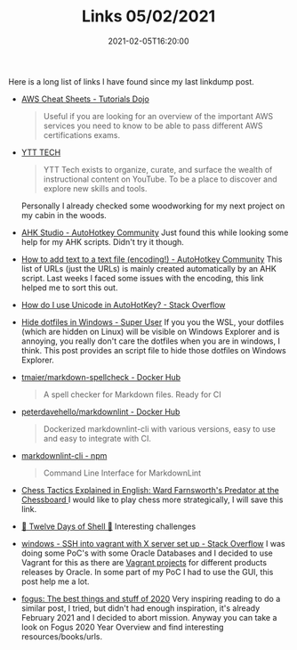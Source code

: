 ﻿---
title: "Links 05/02/2021"
date: 2021-02-05T16:20:00
categories:
  - linkdumps
tags:
  - blog
  - learning
---

Here is a long list of links I have found since my last linkdump post.

* [AWS Cheat Sheets - Tutorials Dojo](https://tutorialsdojo.com/aws-cheat-sheets/)
  > Useful if you are looking for an overview of the important AWS services you need to know to be able to pass different AWS certifications exams.

* [YTT TECH](https://www.ytt-tech.com/v/Drilling-Techniques-and-Tips)
  > YTT Tech exists to organize, curate, and surface the wealth of instructional content on YouTube. To be a place to discover and explore new skills and tools.

  Personally I already checked some woodworking for my next project on my cabin in the woods.

* [AHK Studio - AutoHotkey Community](https://www.autohotkey.com/boards/viewtopic.php?f=62&t=300)
  Just found this while looking some help for my AHK scripts. Didn't try it though.

* [How to add text to a text file (encoding!) - AutoHotkey Community](https://www.autohotkey.com/boards/viewtopic.php?t=61744)
  This list of URLs (just the URLs) is mainly created automatically by an AHK script. Last weeks I faced some issues with the encoding, this link helped me to sort this out.

* [How do I use Unicode in AutoHotKey? - Stack Overflow](https://stackoverflow.com/questions/15635635/how-do-i-use-unicode-in-autohotkey)

* [Hide dotfiles in Windows - Super User](https://superuser.com/questions/236939/hide-dotfiles-in-windows)
  If you you the WSL, your dotfiles (which are hidden on Linux) will be visible on Windows Explorer and is annoying, you really don't care the dotfiles when you are in windows, I think. This post provides an script file to hide those dotfiles on Windows Explorer.

* [tmaier/markdown-spellcheck - Docker Hub](https://hub.docker.com/r/tmaier/markdown-spellcheck)
  > A spell checker for Markdown files. Ready for CI

* [peterdavehello/markdownlint - Docker Hub](https://hub.docker.com/r/peterdavehello/markdownlint/)
  > Dockerized markdownlint-cli with various versions, easy to use and easy to integrate with CI.

* [markdownlint-cli - npm](https://www.npmjs.com/package/markdownlint-cli)
  > Command Line Interface for MarkdownLint

* [Chess Tactics Explained in English: Ward Farnsworth's Predator at the Chessboard  ](https://www.chesstactics.org/)
  I would like to play chess more strategically, I will save this link.

* [🎄 Twelve Days of Shell 🎄](https://12days.cmdchallenge.com/)
  Interesting challenges

* [windows - SSH into vagrant with X server set up - Stack Overflow](https://stackoverflow.com/questions/20094118/ssh-into-vagrant-with-x-server-set-up)
  I was doing some PoC's with some Oracle Databases and I decided to use Vagrant for this as there are [Vagrant projects](https://github.com/oracle/vagrant-projects) for different products releases by Oracle. In some part of my PoC I had to use the GUI, this post help me a lot.

* [fogus: The best things and stuff of 2020](http://blog.fogus.me/2020/12/31/the-best-things-and-stuff-of-2020/)
  Very inspiring reading to do a similar post, I tried, but didn't had enough inspiration, it's already February 2021 and I decided to abort mission. Anyway you can take a look on Fogus 2020 Year Overview and find interesting resources/books/urls.